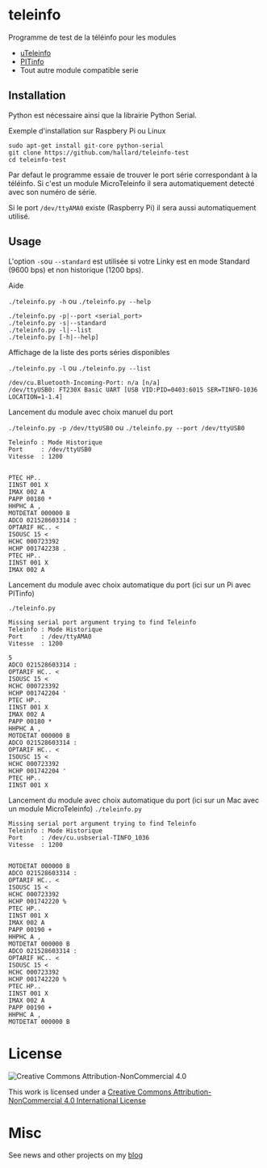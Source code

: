 # teleinfo

Programme de test de la téléinfo pour les modules 

- [uTeleinfo](https://www.tindie.com/products/hallard/pitinfo/)
- [PITinfo](https://www.tindie.com/products/hallard/micro-teleinfo-v20/)
- Tout autre module compatible serie


## Installation

Python est nécessaire ainsi que la librairie Python Serial. 

Exemple d'installation sur Raspbery Pi ou Linux

```
sudo apt-get install git-core python-serial
git clone https://github.com/hallard/teleinfo-test
cd teleinfo-test
```

Par defaut le programme essaie de trouver le port série correspondant à la téléinfo. Si c'est un module MicroTeleinfo il sera automatiquement detecté avec son numéro de série. 

Si le port `/dev/ttyAMA0` existe (Raspberry Pi) il sera aussi automatiquement utilisé.

## Usage

L'option `-s`ou  `--standard` est utilisée si votre Linky est en mode Standard (9600 bps) et non historique (1200 bps).


Aide

`./teleinfo.py -h` ou `./teleinfo.py --help`

```
./teleinfo.py -p|--port <serial_port>
./teleinfo.py -s|--standard
./teleinfo.py -l|--list
./teleinfo.py [-h|--help]
```


Affichage de la liste des ports séries disponibles

`./teleinfo.py -l` ou `./teleinfo.py --list`

```
/dev/cu.Bluetooth-Incoming-Port: n/a [n/a]
/dev/ttyUSB0: FT230X Basic UART [USB VID:PID=0403:6015 SER=TINFO-1036 LOCATION=1-1.4]
```

Lancement du module avec choix manuel du port

`./teleinfo.py -p /dev/ttyUSB0` ou `./teleinfo.py --port /dev/ttyUSB0`

```
Teleinfo : Mode Historique
Port     : /dev/ttyUSB0
Vitesse  : 1200


PTEC HP..  
IINST 001 X
IMAX 002 A
PAPP 00180 *
HHPHC A ,
MOTDETAT 000000 B
ADCO 021528603314 :
OPTARIF HC.. <
ISOUSC 15 <
HCHC 000723392  
HCHP 001742238 .
PTEC HP..  
IINST 001 X
IMAX 002 A
```

Lancement du module avec choix automatique du port (ici sur un Pi avec PITinfo)

`./teleinfo.py`


```
Missing serial port argument trying to find Teleinfo
Teleinfo : Mode Historique
Port     : /dev/ttyAMA0
Vitesse  : 1200

5
ADCO 021528603314 :
OPTARIF HC.. <
ISOUSC 15 <
HCHC 000723392  
HCHP 001742204 '
PTEC HP..  
IINST 001 X
IMAX 002 A
PAPP 00180 *
HHPHC A ,
MOTDETAT 000000 B
ADCO 021528603314 :
OPTARIF HC.. <
ISOUSC 15 <
HCHC 000723392  
HCHP 001742204 '
PTEC HP..  
IINST 001 X
```

Lancement du module avec choix automatique du port (ici sur un Mac avec un module MicroTeleinfo)
`./teleinfo.py`

```
Missing serial port argument trying to find Teleinfo
Teleinfo : Mode Historique
Port     : /dev/cu.usbserial-TINFO_1036
Vitesse  : 1200


MOTDETAT 000000 B
ADCO 021528603314 :
OPTARIF HC.. <
ISOUSC 15 <
HCHC 000723392  
HCHP 001742220 %
PTEC HP..  
IINST 001 X
IMAX 002 A
PAPP 00190 +
HHPHC A ,
MOTDETAT 000000 B
ADCO 021528603314 :
OPTARIF HC.. <
ISOUSC 15 <
HCHC 000723392  
HCHP 001742220 %
PTEC HP..  
IINST 001 X
IMAX 002 A
PAPP 00190 +
HHPHC A ,
MOTDETAT 000000 B
```

# License

<img alt="Creative Commons Attribution-NonCommercial 4.0" src="https://i.creativecommons.org/l/by-nc/4.0/88x31.png">   

This work is licensed under a [Creative Commons Attribution-NonCommercial 4.0 International License](http://creativecommons.org/licenses/by-nc/4.0/)    

# Misc

See news and other projects on my [blog](https://hallard.me)


